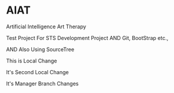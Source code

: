 # AIAT
Artificial Intelligence Art Therapy

Test Project For STS Development Project AND Git, BootStrap etc.,

AND Also Using SourceTree

This is Local Change

It's Second Local Change

It's Manager Branch Changes
